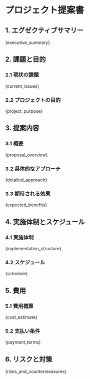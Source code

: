 # プロジェクト提案書

## 1. エグゼクティブサマリー
{executive_summary}

## 2. 課題と目的
### 2.1 現状の課題
{current_issues}

### 2.2 プロジェクトの目的
{project_purpose}

## 3. 提案内容
### 3.1 概要
{proposal_overview}

### 3.2 具体的なアプローチ
{detailed_approach}

### 3.3 期待される効果
{expected_benefits}

## 4. 実施体制とスケジュール
### 4.1 実施体制
{implementation_structure}

### 4.2 スケジュール
{schedule}

## 5. 費用
### 5.1 費用概算
{cost_estimate}

### 5.2 支払い条件
{payment_terms}

## 6. リスクと対策
{risks_and_countermeasures}
